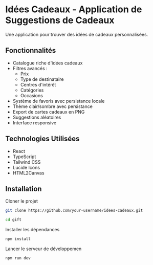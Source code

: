 # Idées Cadeaux - Application de Suggestions de Cadeaux

Une application pour trouver des idées de cadeaux personnalisées.

## Fonctionnalités

- Catalogue riche d'idées cadeaux
- Filtres avancés :
  - Prix
  - Type de destinataire
  - Centres d'intérêt
  - Catégories
  - Occasions
- Système de favoris avec persistance locale
- Thème clair/sombre avec persistance
- Export de cartes cadeaux en PNG
- Suggestions aléatoires
- Interface responsive

## Technologies Utilisées

- React
- TypeScript
- Tailwind CSS
- Lucide Icons
- HTML2Canvas

## Installation

Cloner le projet
```bash
git clone https://github.com/your-username/idees-cadeaux.git
```
```bash
cd gift
```
Installer les dépendances
```bash
npm install
```

Lancer le serveur de développemen

```bash
npm run dev
```
